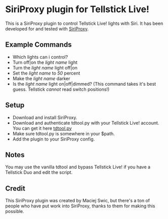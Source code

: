 # SiriProxy plugin for Tellstick Live! #

This is a SiriProxy plugin to control Tellstick Live! lights with Siri. It has been developed for and tested with [SiriProxy](https://github.com/plamoni/SiriProxy).

## Example Commands ##

- Which lights can i control?
- Turn off|on the *light name* light
- Turn the *light name* light off|on
- Set the *light name* to *50* percent
- Make the *light name* darker
- Is the *light name* light on|off|dimmed? (This command takes it's best guess. Tellstick *cannot* read switch positions!)

## Setup ##

- Download and install SiriProxy.
- Download and authenticate tdtool.py with your Tellstick Live! account. You can get it here [tdtool.py](http://developer.telldus.com/browser/examples/python/live/tdtool/tdtool.py)
- Make sure tdtool.py is somewhere in your $path.
- Add the plugin to your SiriProxy config.

## Notes ##

You may use the vanilla tdtool and bypass Tellstick Live! if you have a Tellstick Duo and edit the script.

## Credit ##

This SiriProxy plugin was created by Maciej Swic, but there's a ton of people who have put work into SiriProxy, thanks to them for making this possible.